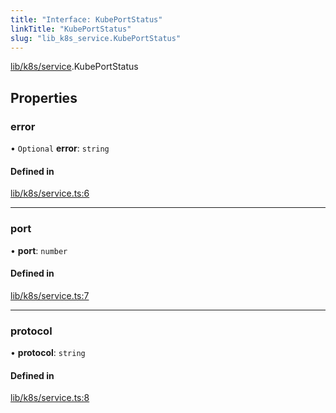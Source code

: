 ```yaml
---
title: "Interface: KubePortStatus"
linkTitle: "KubePortStatus"
slug: "lib_k8s_service.KubePortStatus"
---
```


[lib/k8s/service](../modules/lib_k8s_service.md).KubePortStatus

## Properties

### error

• `Optional` **error**: `string`

#### Defined in

[lib/k8s/service.ts:6](https://github.com/headlamp-k8s/headlamp/blob/45b84205/frontend/src/lib/k8s/service.ts#L6)

___

### port

• **port**: `number`

#### Defined in

[lib/k8s/service.ts:7](https://github.com/headlamp-k8s/headlamp/blob/45b84205/frontend/src/lib/k8s/service.ts#L7)

___

### protocol

• **protocol**: `string`

#### Defined in

[lib/k8s/service.ts:8](https://github.com/headlamp-k8s/headlamp/blob/45b84205/frontend/src/lib/k8s/service.ts#L8)
